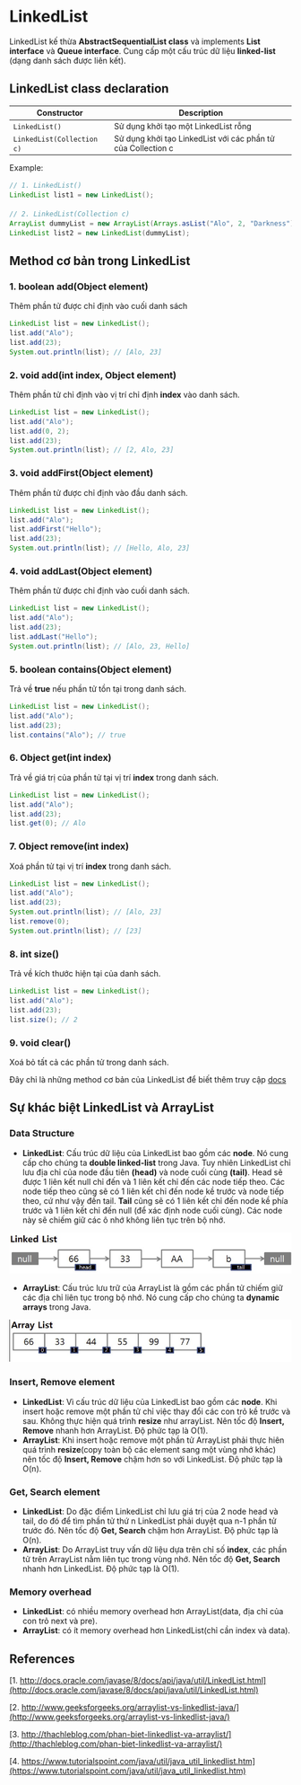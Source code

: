 # LinkedList
LinkedList kế thừa **AbstractSequentialList class** và implements **List interface** và **Queue interface**. Cung cấp một cấu trúc dữ liệu **linked-list** (dạng danh sách được liên kết).
## LinkedList class declaration
Constructor | Description
------------ | -------------
```LinkedList()``` | Sử dụng khởi tạo một LinkedList rỗng
```LinkedList(Collection c)``` | Sử dụng khởi tạo LinkedList với các phần tử của Collection c

Example:
```java
// 1. LinkedList()
LinkedList list1 = new LinkedList();

// 2. LinkedList(Collection c)
ArrayList dummyList = new ArrayList(Arrays.asList("Alo", 2, "Darkness"));
LinkedList list2 = new LinkedList(dummyList);
```
## Method cơ bản trong LinkedList
### 1. boolean add(Object element)
Thêm phần tử được chỉ định vào cuối danh sách
```java
LinkedList list = new LinkedList();
list.add("Alo");
list.add(23);
System.out.println(list); // [Alo, 23]
```
### 2. void add(int index, Object element)
Thêm phần tử chỉ định vào vị trí chỉ định **index** vào danh sách.
```java
LinkedList list = new LinkedList();
list.add("Alo");
list.add(0, 2);
list.add(23);
System.out.println(list); // [2, Alo, 23]
```
### 3. void addFirst(Object element)
Thêm phần tử được chỉ định vào đầu danh sách.
```java
LinkedList list = new LinkedList();
list.add("Alo");
list.addFirst("Hello");
list.add(23);
System.out.println(list); // [Hello, Alo, 23]
```
### 4. void addLast(Object element)
Thêm phần tử được chỉ định vào cuối danh sách.
```java
LinkedList list = new LinkedList();
list.add("Alo");
list.add(23);
list.addLast("Hello");
System.out.println(list); // [Alo, 23, Hello]
```
### 5. boolean contains(Object element)
Trả về **true** nếu phần tử tồn tại trong danh sách.
```java
LinkedList list = new LinkedList();
list.add("Alo");
list.add(23);
list.contains("Alo"); // true
```
### 6. Object get(int index)
Trả về giá trị của phần tử tại vị trí **index** trong danh sách.
```java
LinkedList list = new LinkedList();
list.add("Alo");
list.add(23);
list.get(0); // Alo
```
### 7. Object remove(int index)
Xoá phần tử tại vị trí **index** trong danh sách.
```java
LinkedList list = new LinkedList();
list.add("Alo");
list.add(23);
System.out.println(list); // [Alo, 23]
list.remove(0);
System.out.println(list); // [23]
```
### 8. int size()
Trả về kích thước hiện tại của danh sách.
```java
LinkedList list = new LinkedList();
list.add("Alo");
list.add(23);
list.size(); // 2
```
### 9. void clear()
Xoá bỏ tất cả các phần tử trong danh sách.

Đây chỉ là những method cơ bản của LinkedList để biết thêm truy cập [docs](https://docs.oracle.com/javase/7/docs/api/java/util/LinkedList.html)

## Sự khác biệt LinkedList và ArrayList
### Data Structure
- **LinkedList**: Cấu trúc dữ liệu của LinkedList bao gồm các **node**. Nó cung cấp cho chúng ta **double linked-list** trong Java. Tuy nhiên LinkedList chỉ lưu địa chỉ của node đầu tiên **(head)** và node cuối cùng **(tail)**. Head sẽ được 1 liên kết null chỉ đến và 1 liên kết chỉ đến các node tiếp theo. Các node tiếp theo cũng sẽ có 1 liên kết chỉ đến node kề trước và node tiếp theo, cứ như vậy đến tail. **Tail** cũng sẽ có 1 liên kết chỉ đến node kề phía trước và 1 liên kết chỉ đến null (để xác định node cuối cùng). Các node này sẽ chiếm giữ các ô nhớ không liên tục trên bộ nhớ.

<img src="image/linkedlist.png"/>

- **ArrayList**: Cấu trúc lưu trữ của ArrayList là gồm các phần tử chiếm giữ các địa chỉ liên tục trong bộ nhớ. Nó cung cấp cho chúng ta **dynamic arrays** trong Java.

<img src="image/arraylist.png"/>

### Insert, Remove element
- **LinkedList**: Vì cấu trúc dữ liệu của LinkedList bao gồm các **node**. Khi insert hoặc remove một phần tử chỉ việc thay đổi các con trỏ kề trước và sau. Không thực hiện quá trình **resize** như arrayList. Nên tốc độ **Insert, Remove** nhanh hơn ArrayList. Độ phức tạp là O(1).
- **ArrayList**: Khi insert hoặc remove một phần tử ArrayList phải thực hiên quá trình **resize**(copy toàn bộ các element sang một vùng nhớ khác) nên tốc độ **Insert, Remove** chậm hơn so với LinkedList. Độ phức tạp là O(n).
### Get, Search element
- **LinkedList**: Do đặc điểm LinkedList chỉ lưu giá trị của 2 node head và tail, do đó để tìm phần tử thứ n LinkedList phải duyệt qua n-1 phần tử trước đó. Nên tốc độ **Get, Search** chậm hơn ArrayList. Độ phức tạp là O(n).
- **ArrayList**: Do ArrayList truy vấn dữ liệu dựa trên chỉ số **index**, các phần tử trên ArrayList nằm liên tục trong vùng nhớ. Nên tốc độ **Get, Search** nhanh hơn LinkedList. Độ phức tạp là O(1).
### Memory overhead
- **LinkedList**: có nhiều memory overhead hơn ArrayList(data, địa chỉ của con trỏ next và pre).
- **ArrayList**: có ít memory overhead hơn LinkedList(chỉ cần index và data).

## References
[1. http://docs.oracle.com/javase/8/docs/api/java/util/LinkedList.html](http://docs.oracle.com/javase/8/docs/api/java/util/LinkedList.html)

[2. http://www.geeksforgeeks.org/arraylist-vs-linkedlist-java/](http://www.geeksforgeeks.org/arraylist-vs-linkedlist-java/)

[3. http://thachleblog.com/phan-biet-linkedlist-va-arraylist/](http://thachleblog.com/phan-biet-linkedlist-va-arraylist/)

[4. https://www.tutorialspoint.com/java/util/java_util_linkedlist.htm](https://www.tutorialspoint.com/java/util/java_util_linkedlist.htm)






